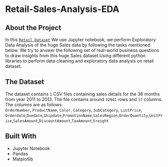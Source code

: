 # Retail-Sales-Analysis-EDA


## About the Project

In this [`Retail Dataset`](https://github.com/tejas79883/Exploratory-Data-Analysis-EDA--Retail-Sales-Data/blob/main/Retail.csv) We use Jupyter notebook, we perform Exploratory Data Analysis of the huge Sales data by following the  tasks mentioned below.
We try to answer the following set of real-world business questions to draw insights from this huge Sales dataset.Using different python libraries to perform data cleaning and exploratory data analysis on retail dataset.

## The Dataset
The dataset contains `1` CSV files containing sales details for the 36 months from  year 2011 to 2013. 
The file contains around `32041` rows and `17` columns. The columns are as follows:\
`OrderNumber`,	`ProductName`, `Color`, `Category`, `SubCategory`, `ListPrice`, `Orderdate`,`Duedate`,`Shipdate`,`PromotionName`,`SalesRegion`,`OrderQuantity`,`UnitPrice`,`SalesAmount`,`DiscountAmount`,`TaxAmount`,`Freight`

## Built With

* Jupyter Notebook
* Pandas
* Matplotlib
